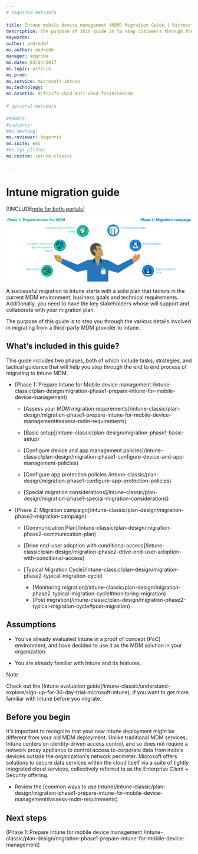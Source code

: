 ```yaml
---
# required metadata

title: Intune mobile device management (MDM) Migration Guide | Microsoft Docs
description: The purpose of this guide is to step customers through the various details involved in migrating from a third-party MDM provider to Microsoft Intune.
keywords:
author: andredm7
ms.author: andredm
manager: angrobe
ms.date: 03/24/2017
ms.topic: article
ms.prod:
ms.service: microsoft-intune
ms.technology:
ms.assetid: dcfc21f9-1bcd-4371-a46d-f2e18154ec50

# optional metadata

#ROBOTS:
#audience:
#ms.devlang:
ms.reviewer: dagerrit
ms.suite: ems
#ms.tgt_pltfrm:
ms.custom: intune-classic

---
```


# Intune migration guide

[!INCLUDE[note for both-portals](../includes/note-for-both-portals.md)]

![Intune MDM migration guide art](../media/MDM-migration-guide-art.PNG)

A successful migration to Intune starts with a solid plan that factors in the current MDM environment, business goals and technical requirements. Additionally, you need to have the key stakeholders whose will support and collaborate with your migration plan.

The purpose of this guide is to step you through the various details involved in migrating from a third-party MDM provider to Intune.

## What’s included in this guide?

This guide includes two phases, both of which include tasks, strategies, and tactical guidance that will help you step through the end to end process of migrating to Intune MDM.

-   [Phase 1: Prepare Intune for Mobile device management /intune-classic/plan-design/migration-phase1-prepare-intune-for-mobile-device-management)

    -   [Assess your MDM migration requirements]/intune-classic/plan-design/migration-phase1-prepare-intune-for-mobile-device-management#assess-mdm-requirements)

    -   [Basic setup]/intune-classic/plan-design/migration-phase1-basic-setup)

    -   [Configure device and app management policies]/intune-classic/plan-design/migration-phase1-configure-device-and-app-management-policies)

    -   [Configure app protection policies /intune-classic/plan-design/migration-phase1-configure-app-protection-policies)

    -   [Special migration considerations]/intune-classic/plan-design/migration-phase1-special-migration-considerations)

-   [Phase 2: Migration campaign]/intune-classic/plan-design/migration-phase2-migration-campaign)

    -   [Communication Plan]/intune-classic/plan-design/migration-phase2-communication-plan)

    -   [Drive end-user adoption with conditional access]/intune-classic/plan-design/migration-phase2-drive-end-user-adoption-with-conditional-access)
    
    -   [Typical Migration Cycle]/intune-classic/plan-design/migration-phase2-typical-migration-cycle)
	    -   [Monitoring migration]/intune-classic/plan-design/migration-phase2-typical-migration-cycle#monitoring-migration)
	    -   [Post migration]/intune-classic/plan-design/migration-phase2-typical-migration-cycle#post-migration)

## Assumptions

-   You've already evaluated Intune in a proof of concept (PoC) environment, and have decided to use it as the MDM solution in your organization.

-   You are already familiar with Intune and its features. 

> [!NOTE]
> Check out the [Intune evaluation guide]/intune-classic/understand-explore/sign-up-for-30-day-trial-microsoft-intune), if you want to get more familiar with Intune before you migrate.

## Before you begin

It's important to recognize that your new Intune deployment might be different from your old MDM deployment. Unlike traditional MDM services, Intune centers on identity-driven access control, and so does not require a network proxy appliance to control access to corporate data from mobile devices outside the organization's network perimeter. Microsoft offers solutions to secure data services within the cloud itself via a suite of tightly integrated cloud services, collectively referred to as the Enterprise Client + Security offering.

-   Review the [common ways to use Intune]/intune-classic/plan-design/migration-phase1-prepare-intune-for-mobile-device-management#assess-mdm-requirements).

## Next steps

[Phase 1: Prepare Intune for mobile device management /intune-classic/plan-design/migration-phase1-prepare-intune-for-mobile-device-management)
